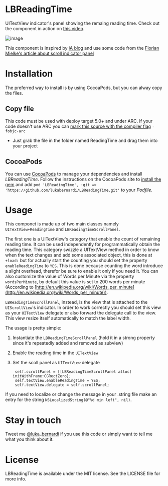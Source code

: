 LBReadingTime
=============

UITextView indicator's panel showing the remaing reading time. Check out the component in action on [this video](https://www.youtube.com/watch?v=0G071OifGbU).

![image](https://raw.github.com/lukabernardi/LBReadingTime/master/screenshot_remaining_time.png)

This component is inspired by [iA blog](http://informationarchitects.net/blog/) and use some code from the [Florian Mielke's article about scroll indicator panel](http://blog.madefm.com/post/13817640556/ios-devcorner-attaching-an-info-panel-to-a)

Installation
=====
The preferred way to install is by using CocoaPods, but you can alway copy the files.

## Copy file
This code must be used with deploy target 5.0+ and under ARC. 
If your code doesn't use ARC you can [mark this source with the compiler flag](http://www.codeography.com/2011/10/10/making-arc-and-non-arc-play-nice.html) `-fobjc-arc` 

- Just grab the file in the folder named ReadingTime and drag them into your project

## CocoaPods

You can use [CocoaPods](http://cocoapods.org) to manage your dependencies and install *LBReadingTime*.
Follow the instructions on the CocoaPods site to [install the gem](https://github.com/CocoaPods/CocoaPods#installation) and add `pod 'LBReadingTime', :git => 'https://github.com/lukabernardi/LBReadingTime.git'` to your *Podfile*.

Usage
=====

This componet is made up of two main classes namely `UITextView+ReadingTime` and `LBReadingTimeScrollPanel`. 

The first one is a UITextView's category that enable the count of remaining reading time. It can be used independently for programmatically obtain the reading time. This category swizzle a UITextView method in order to know when the text changes and add some associated object, this is done at `+load:` but for actually start the counting you should set the property `enableReadingTime` to `YES`. This is done because counting the word introduce a slight overhead, therefor be sure to enable it only if you need it.
You can also customize the value of Words per Minute via the property `wordsPerMinute`, by default this value is set to 200 words per minute (According to [http://en.wikipedia.org/wiki/Words_per_minute](http://en.wikipedia.org/wiki/Words_per_minute)).

`LBReadingTimeScrollPanel`, instead, is the view that is attached to the `UIScrollView`'s indicator. In order to work correctly you should set this view as your `UITextView` delegate or also forward the delegate call to the view. This view resize itself automatically to match the label width.

The usage is pretty simple:

1. Instantiate the `LBReadingTimeScrollPanel` (hold it in a strong property since it's repeatedly added and removed as subview)
2. Enable the reading time in the `UITextView`
3. Set the scoll panel as `UITextView` delegate

		self.scrollPanel = [[LBReadingTimeScrollPanel alloc] initWithFrame:CGRectZero];
		self.textView.enableReadingTime = YES;
		self.textView.delegate = self.scrollPanel;
    
    
If you need to localize or change the message in your .string file make an entry for the string `NSLocalizedString(@"%d min left", nil)`.
 
Stay in touch
============

Tweet me [@luka_bernardi](https://twitter.com/luka_bernardi) if you use this code or simply want to tell me what you think about it.

License
============
LBReadingTime is available under the MIT license. See the LICENSE file for more info.